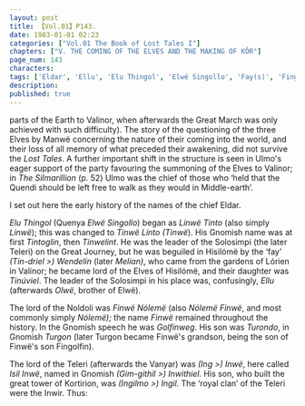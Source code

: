 ```yaml
---
layout: post
title: 【Vol.01】P143.
date: 1983-01-01 02:23
categories: ["Vol.01 The Book of Lost Tales I"]
chapters: ["V. THE COMING OF THE ELVES AND THE MAKING OF KÔR"]
page_num: 143
characters: 
tags: ['Eldar', 'Ellu', 'Elu Thingol', 'Elwë Singollo', 'Fay(s)', 'Fingolfin', 'Finwë Nólemë', 'Gim-Githil', 'Gnomish', 'Gnome-speech', 'tongue of the Gnomes', 'Golfinweg', 'Great March', 'Great Journey', 'Ing', 'Ingil', 'Ingilmo', 'Ingwë', 'Inwë', 'Inwir', 'Inwithiel', 'Isillnwë', 'Kortirion', 'Lórien', 'Línwë Tinto', 'Linwë', 'Manwë', 'Middle-earth', 'Noldoli', 'Olwë', 'Quendi', 'Quenya', 'Silmarillion, The', 'Solosimpi']
description: 
published: true
---
```


<p style="text-indent: 0;">
parts of the Earth to Valinor, when afterwards the Great March was only achieved with such difficulty). The story of the questioning of the three Elves by Manwë concerning the nature of their coming into the world, and their loss of all memory of what preceded their awakening, did not survive the <I>Lost Tales</I>. A further important shift in the structure is seen in Ulmo's eager support of the party favouring the summoning of the Elves to Valinor; in <I>The Silmarillion</I> (p. 52) Ulmo was the chief of those who ‘held that the Quendi should be left free to walk as they would in Middle-earth’.
</p>

I set out here the early history of the names of the chief Eldar.

<I>Elu Thingol</I> (Quenya <I>Elwë Singollo</I>) began as <I>Linwë Tinto</I> (also simply <I>Linwë</I>); this was changed to <I>Tinwë Linto (Tinwë</I>). His Gnomish name was at first <I>Tintoglin</I>, then <I>Tinwelint</I>. He was the leader of the Solosimpi (the later Teleri) on the Great Journey, but he was beguiled in Hisilómë by the ‘fay’ <I>(Tin-driel >) Wendelin</I> (later <I>Melian)</I>, who came from the gardens of Lórien in Valinor; he became lord of the Elves of Hisilómë, and their daughter was <I>Tinúviel</I>. The leader of the Solosimpi in his place was, confusingly, <I>Ellu</I> (afterwards <I>Olwë</I>, brother of Elwë).

The lord of the Noldoli was <I>Finwë Nólemë</I> (also <I>Nólemë Finwë</I>, and most commonly simply <I>Nólemë);</I> the name <I>Finwë</I> remained throughout the history. In the Gnomish speech he was <I>Golfinweg</I>. His son was <I>Turondo</I>, in Gnomish <I>Turgon</I> (later Turgon became Finwë's grandson, being the son of Finwë's son Fingolfin).

The lord of the Teleri (afterwards the Vanyar) was <I>(Ing >) Inwë</I>, here called <I>Isil Inwë</I>, named in Gnomish <I>(Gim-githil >) Inwithiel</I>. His son, who built the great tower of Kortirion, was <I>(Ingilmo >) Ingil</I>. The ‘royal clan’ of the Teleri were the Inwir. Thus:

